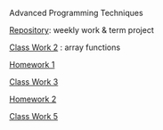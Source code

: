 ﻿Advanced Programming Techniques

[Repository](https://github.com/AyseSenaFeyiz/ileriProgramlama): weekly work & term project

[Class Work 2](https://aysesenafeyiz.github.io/ileriProgramlama/CW2) : array functions

[Homework 1](https://aysesenafeyiz.github.io/ileriProgramlama/HW1)  

[Class Work 3](https://aysesenafeyiz.github.io/ileriProgramlama/inspector.html) 

[Homework 2](https://aysesenafeyiz.github.io/ileriProgramlama/HW2/Database.html) 

[Class Work 5](https://aysesenafeyiz.github.io/ileriProgramlama/CW5/CW5.html) 
